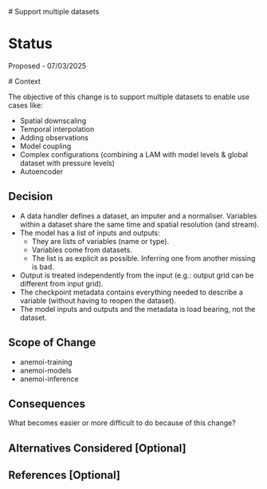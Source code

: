 # Support multiple datasets

# Status

<!--What is the status? -->

Proposed - 07/03/2025

# Context

<!--What is the issue that we are seeing that is motivating this decision or change?-->

The objective of this change is to support multiple datasets to enable use cases like:

- Spatial downscaling
- Temporal interpolation
- Adding observations
- Model coupling
- Complex configurations (combining a LAM with model levels & global dataset with pressure levels)
- Autoencoder


## Decision

<!--Describe the change that you are proposing.-->

- A data handler defines a dataset, an imputer and a normaliser. Variables within a dataset share the same time and spatial resolution (and stream).
- The model has a list of inputs and outputs:
  - They are lists of variables (name or type).
  - Variables come from datasets.
  - The list is as explicit as possible. Inferring one from another missing is bad.
- Output is treated independently from the input (e.g.: output grid can be different from input grid).
- The checkpoint metadata contains everything needed to describe a variable (without having to reopen the dataset).
- The model inputs and outputs and the metadata is load bearing, not the dataset.

## Scope of Change

<!--Specify which Anemoi packages/modules will be affected by this decision.-->
- anemoi-training
- anemoi-models
- anemoi-inference

## Consequences

<!--Discuss the impact of this decision, including benefits, trade-offs, and potential technical debt.-->

What becomes easier or more difficult to do because of this change?

## Alternatives Considered [Optional]

<!--List alternative solutions and why they were not chosen.-->

## References [Optional]

<!--Links to relevant discussions, documentation, or external resources.-->
